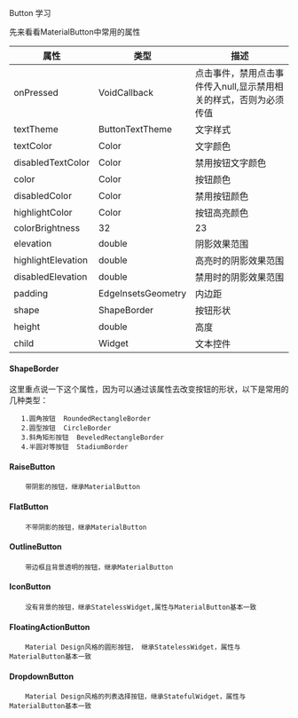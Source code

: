 Button 学习

先来看看MaterialButton中常用的属性

属性 | 类型 | 描述 |
--- | --- | --- |
onPressed | VoidCallback | 点击事件，禁用点击事件传入null,显示禁用相关的样式，否则为必须传值
textTheme |  ButtonTextTheme | 文字样式
textColor |  Color | 文字颜色
disabledTextColor |  Color | 禁用按钮文字颜色
color |  Color | 按钮颜色
disabledColor |  Color | 禁用按钮颜色
highlightColor |  Color | 按钮高亮颜色
colorBrightness |  32 | 23
elevation |  double | 阴影效果范围
highlightElevation |  double | 高亮时的阴影效果范围
disabledElevation |  double | 禁用时的阴影效果范围
padding |  EdgeInsetsGeometry | 内边距
shape |  ShapeBorder | 按钮形状
height |  double | 高度
child |  Widget | 文本控件

#### ShapeBorder
这里重点说一下这个属性，因为可以通过该属性去改变按钮的形状，以下是常用的几种类型：
       
       1.圆角按钮  RoundedRectangleBorder     
       2.圆型按钮  CircleBorder     
       3.斜角矩形按钮  BeveledRectangleBorder     
       4.半圆对等按钮  StadiumBorder     

#### RaiseButton
        带阴影的按钮，继承MaterialButton
#### FlatButton
        不带阴影的按钮，继承MaterialButton
#### OutlineButton
        带边框且背景透明的按钮，继承MaterialButton
#### IconButton
        没有背景的按钮，继承StatelessWidget,属性与MaterialButton基本一致
        
#### FloatingActionButton
        Material Design风格的圆形按钮， 继承StatelessWidget，属性与MaterialButton基本一致
#### DropdownButton
        Material Design风格的列表选择按钮，继承StatefulWidget，属性与MaterialButton基本一致
